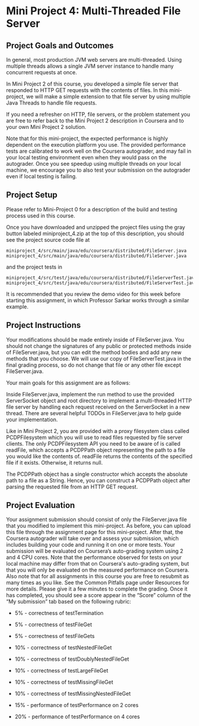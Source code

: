 # Mini Project 4: Multi-Threaded File Server

## Project Goals and Outcomes
In general, most production JVM web servers are multi-threaded. Using multiple threads allows a single JVM server instance to handle many concurrent requests at once.

In Mini Project 2 of this course, you developed a simple file server that responded to HTTP GET requests with the contents of files. In this mini-project, we will make a simple extension to that file server by using multiple Java Threads to handle file requests.

If you need a refresher on HTTP, file servers, or the problem statement you are free to refer back to the Mini Project 2 description in Coursera and to your own Mini Project 2 solution.

Note that for this mini-project, the expected performance is highly dependent on the execution platform you use. The provided performance tests are calibrated to work well on the Coursera autograder, and may fail in your local testing environment even when they would pass on the autograder. Once you see speedup using multiple threads on your local machine, we encourage you to also test your submission on the autograder even if local testing is failing.

## Project Setup
Please refer to Mini-Project 0 for a description of the build and testing process used in this course.

Once you have downloaded and unzipped the project files using the gray button labeled miniproject_4.zip at the top of this description, you should see the project source code file at

```
miniproject_4/src/main/java/edu/coursera/distributed/FileServer.java
miniproject_4/src/main/java/edu/coursera/distributed/FileServer.java
```

and the project tests in

```
miniproject_4/src/test/java/edu/coursera/distributed/FileServerTest.java
miniproject_4/src/test/java/edu/coursera/distributed/FileServerTest.java
```

It is recommended that you review the demo video for this week before starting this assignment, in which Professor Sarkar works through a similar example.

## Project Instructions
Your modifications should be made entirely inside of FileServer.java. You should not change the signatures of any public or protected methods inside of FileServer.java, but you can edit the method bodies and add any new methods that you choose. We will use our copy of FileServerTest.java in the final grading process, so do not change that file or any other file except FileServer.java.

Your main goals for this assignment are as follows:

Inside FileServer.java, implement the run method to use the provided ServerSocket object and root directory to implement a multi-threaded HTTP file server by handling each request received on the ServerSocket in a new thread. There are several helpful TODOs in FileServer.java to help guide your implementation.

Like in Mini Project 2, you are provided with a proxy filesystem class called PCDPFilesystem which you will use to read files requested by file server clients. The only PCDPFilesystem API you need to be aware of is called readFile, which accepts a PCDPPath object representing the path to a file you would like the contents of. readFile returns the contents of the specified file if it exists. Otherwise, it returns null.

The PCDPPath object has a single constructor which accepts the absolute path to a file as a String. Hence, you can construct a PCDPPath object after parsing the requested file from an HTTP GET request.

## Project Evaluation
Your assignment submission should consist of only the FileServer.java file that you modified to implement this mini-project. As before, you can upload this file through the assignment page for this mini-project. After that, the Coursera autograder will take over and assess your submission, which includes building your code and running it on one or more tests. Your submission will be evaluated on Coursera’s auto-grading system using 2 and 4 CPU cores. Note that the performance observed for tests on your local machine may differ from that on Coursera's auto-grading system, but that you will only be evaluated on the measured performance on Coursera. Also note that for all assignments in this course you are free to resubmit as many times as you like. See the Common Pitfalls page under Resources for more details. Please give it a few minutes to complete the grading. Once it has completed, you should see a score appear in the “Score” column of the “My submission” tab based on the following rubric:

- 5% - correctness of testTermination

- 5% - correctness of testFileGet

- 5% - correctness of testFileGets

- 10% - correctness of testNestedFileGet

- 10% - correctness of testDoublyNestedFileGet

- 10% - correctness of testLargeFileGet

- 10% - correctness of testMissingFileGet

- 10% - correctness of testMissingNestedFileGet

- 15% - performance of testPerformance on 2 cores

- 20% - performance of testPerformance on 4 cores



